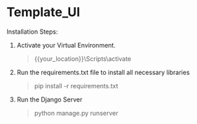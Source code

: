 # Template_UI

Installation Steps:
1. Activate your Virtual Environment.
   >{{your_location}}\Scripts\activate

2. Run the requirements.txt file to install all necessary libraries
    >pip install -r requirements.txt
    
3. Run the Django Server
   > python manage.py runserver

